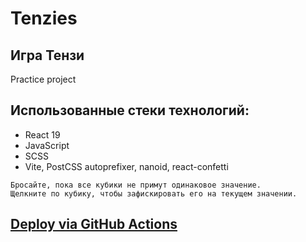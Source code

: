 # Tenzies
## Игра Тензи
Practice project

## Использованные стеки технологий:

- React 19
- JavaScript
- SCSS
- Vite, PostCSS autoprefixer, nanoid, react-confetti

```
Бросайте, пока все кубики не примут одинаковое значение.
Щелкните по кубику, чтобы зафискировать его на текущем значении.
```

## [Deploy via GitHub Actions](https://arginp.github.io/tenzies-react/) 
